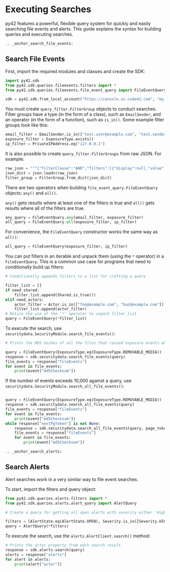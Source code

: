 # Executing Searches

py42 features a powerful, flexible query system for quickly and easily searching file events and alerts.
This guide explains the syntax for building queries and executing searches.

```{eval-rst}
.. _anchor_search_file_events:
```
## Search File Events

First, import the required modules and classes and create the SDK:

```python
import py42.sdk
from py42.sdk.queries.fileevents.filters import *
from py42.sdk.queries.fileevents.file_event_query import FileEventQuery

sdk = py42.sdk.from_local_account("https://console.us.code42.com", "my_username", "my_password")
```

You must create `query_filter.FilterGroup` objects to conduct searches. Filter groups have a type
(in the form of a class), such as `EmailSender`, and an operator (in the form of a function), such as `is_in()`.
Some example filter groups look like this:

```python
email_filter = EmailSender.is_in(["test.user@example.com", "test.sender@example.com"])
exposure_filter = ExposureType.exists()
ip_filter = PrivateIPAddress.eq("127.0.0.1")
```

It is also possible to create `query_filter.FilterGroups` from raw JSON. For example:

```python
raw_json = """{"filterClause":"AND","filters":[{"display":null,"value":"P1D","operator":"WITHIN_THE_LAST","term":"eventTimestamp"}]}"""
json_dict = json.loads(raw_json)
filter_group = FilterGroup.from_dict(json_dict)
```

There are two operators when building `file_event_query.FileEventQuery` objects: `any()` and `all()`.

`any()` gets results where at least one of the filters is true and `all()` gets results where all of the filters are true.

```python
any_query = FileEventQuery.any(email_filter, exposure_filter)
all_query = FileEventQuery.all(exposure_filter, ip_filter)
```

For convenience, the `FileEventQuery` constructor works the same way as `all()`:

```python
all_query = FileEventQuery(exposure_filter, ip_filter)
```

You can put filters in an iterable and unpack them (using the `*` operator) in a `FileEventQuery`. This is a common
use case for programs that need to conditionally build up filters:

```python
# Conditionally appends filters to a list for crafting a query

filter_list = []
if need_shared:
    filter_list.append(Shared.is_true())
elif need_actors:
    actor_filter = Actor.is_in(["foo@example.com", "baz@example.com"])
    filter_list.append(actor_filter)
# Notice the use of the '*' operator to unpack filter_list
query = FileEventQuery(*filter_list)
```

To execute the search, use `securitydata.SecurityModule.search_file_events()`:

```python
# Prints the MD5 hashes of all the files that caused exposure events where files were moved to an external drive.

query = FileEventQuery(ExposureType.eq(ExposureType.REMOVABLE_MEDIA))
response = sdk.securitydata.search_file_events(query)
file_events = response["fileEvents"]
for event in file_events:
    print(event["md5Checksum"])
```

If the number of events exceeds 10,000 against a query, use `securitydata.SecurityModule.search_all_file_events()`:

```python

query = FileEventQuery(ExposureType.eq(ExposureType.REMOVABLE_MEDIA))
response = sdk.securitydata.search_all_file_events(query)
file_events = response["fileEvents"]
for event in file_events:
    print(event["md5Checksum"])
while response["nextPgToken"] is not None:
    response = sdk.securitydata.search_all_file_events(query, page_token=response["nextPgToken"])
    file_events = response["fileEvents"]
    for event in file_events:
        print(event["md5Checksum"])
```

```{eval-rst}
.. _anchor_search_alerts:
```
## Search Alerts

Alert searches work in a very similar way to file event searches.

To start, import the filters and query object:

```python
from py42.sdk.queries.alerts.filters import *
from py42.sdk.queries.alerts.alert_query import AlertQuery

# Create a query for getting all open alerts with severity either 'High' or 'Medium'.

filters = [AlertState.eq(AlertState.OPEN), Severity.is_in([Severity.HIGH, Severity.MEDIUM])]
query = AlertQuery(*filters)
```

To execute the search, use the `alerts.AlertClient.search()` method:

```python
# Prints the actor property from each search result
response = sdk.alerts.search(query)
alerts = response["alerts"]
for alert in alerts:
    print(alert["actor"])
```
